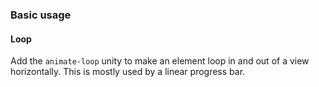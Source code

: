 ### Basic usage

#### Loop

Add the `animate-loop` unity to make an element loop in and out of a view horizontally. This is mostly used by a linear progress bar.
